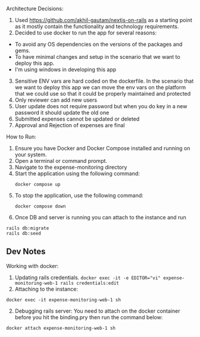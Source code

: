 Architecture Decisions:
1. Used https://github.com/akhil-gautam/nextjs-on-rails as a starting point as it mostly contain the functionality and technology requirements.
2. Decided to use docker to run the app for several reasons:
 - To avoid any OS dependencies on the versions of the packages and gems.
 - To have minimal changes and setup in the scenario that we want to deploy this app.
 - I'm using windows in developing this app
3. Sensitive ENV vars are hard coded on the dockerfile. In the scenario that we want to deploy this app we can move the env vars on the platform that we could use so that it could be properly maintained and protected
4. Only reviewer can add new users
5. User update does not require password but when you do key in a new password it should update the old one
6. Submitted expenses cannot be updated or deleted
7. Approval and Rejection of expenses are final

How to Run:
1. Ensure you have Docker and Docker Compose installed and running on your system.
2. Open a terminal or command prompt.
3. Navigate to the expense-monitoring directory
4. Start the application using the following command:
   ```
   docker compose up
   ```
5. To stop the application, use the following command:
   ```
   docker compose down
   ```
6. Once DB and server is running you can attach to the instance and run
```
rails db:migrate
rails db:seed
```
## Dev Notes
Working with docker:
1. Updating rails credentials.
```docker exec -it -e EDITOR="vi" expense-monitoring-web-1 rails credentials:edit```
2. Attaching to the instance:
```
docker exec -it expense-monitoring-web-1 sh
```
2. Debugging rails server: You need to attach on the docker container before you hit the binding.pry then run the command below:
```
docker attach expense-monitoring-web-1 sh
```
